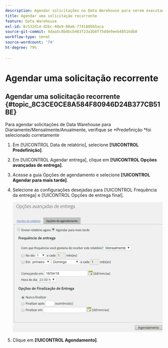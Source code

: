 ```yaml
---
description: Agendar solicitações no Data Warehouse para serem executadas de forma repetitiva.
title: Agendar uma solicitação recorrente
feature: Data Warehouse
exl-id: 8c532d14-d2bc-48e9-80a6-7741805b5aca
source-git-commit: 4daa5c8bdbcb483f23a3b8f75dde9eeb48516db8
workflow-type: tm+mt
source-wordcount: '74'
ht-degree: 79%

---
```


# Agendar uma solicitação recorrente

## Agendar uma solicitação recorrente {#topic_8C3CE0CE8A584F80946D24B377CB51BE}

Para agendar solicitações de Data Warehouse para Diariamente/Mensalmente/Anualmente, verifique se &#42;Predefinição &#42;foi selecionado corretamente

1. Em [!UICONTROL Data de relatório], selecione **[!UICONTROL Predefinição]**.

1. Em [!UICONTROL Agendar entrega], clique em **[!UICONTROL Opções avançadas de entrega]**.

1. Acesse a guia Opções de agendamento e selecione **[!UICONTROL Agendar para mais tarde]**.
1. Selecione as configurações desejadas para [!UICONTROL Frequência da entrega] e [!UICONTROL Opções de entrega final].

   ![](assets/dw_schedule.png)

1. Clique em **[!UICONTROL Agendamento]**.
